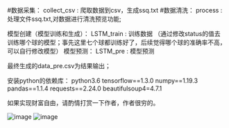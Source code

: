 #数据采集：
collect_csv     :   爬取数据到csv，生成ssq.txt
#数据清洗：
process         :   处理文件ssq.txt,对数据进行清洗预览功能;

模型创建（模型训练和生成）：
LSTM_train      :   训练数据
（通过修改status的值去训练哪个球的模型；事先这里七个球都训练好了，后续觉得哪个球的准确率不高，可以自行修改模型）
模型预测：
LSTM_pre        :   模型预测

最终生成的data_pre.csv为结果输出；





安装python的依赖库：
python3.6
tensorflow==1.3.0
numpy==1.19.3
pandas==1.1.4
requests==2.24.0
beautifulsoup4=4.7.1


如果实现财富自由，请酌情打赏一下作者，作者很穷的。

 ![image](https://github.com/Zhibihuanian/-LSTM/blob/main/ef7421254938d28b324734b6d130eb1.jpg)
 ![image](https://github.com/Zhibihuanian/-LSTM/blob/main/b541dae4f200847f33c04c25fdc3912.jpg)


